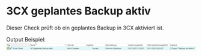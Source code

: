 # 3CX geplantes Backup aktiv
Dieser Check prüft ob ein geplantes Backup in 3CX aktiviert ist.

Output Beispiel:
![Output Beispiel](../_images/image-20221128212508-6.png)